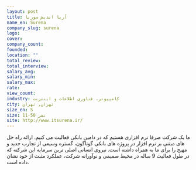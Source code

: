```yaml
---
layout: post
title: آریا اندیش سورنا
name_en: Surena
company_slug: surena
logo: 
cover: 
company_count:
founded:
location: ""
total_review: 
total_interview: 
salary_avg: 
salary_min: 
salary_max: 
rate: 
view_count: 
industry: کامپیوتر، فناوری اطلاعات و اینترنت
city: تهران, تهران
size_en: S
size: 11-50 نفر
site: http://www.itsurena.ir/
---
```


ما یک شرکت صرفا نرم افزاری هستیم که در دامین بانکی فعالیت می کنیم. ارائه راه حل های مبتنی بر نرم افزار در پروژه های بانکی گوناگون، گستره وسیعی از تجارب جدید و مهیج را برای ما به همراه داشته است. نیروی انسانی اصلی ترین سرمایه این شرکته که در طول فعالیت 9 ساله در محیط صمیمی و نوآورانه شرکت، عملکرد مثبت از خود نشان داده است.